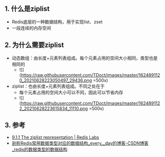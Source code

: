 ## 1. 什么是ziplist
- Redis底层的一种数据结构，用于实现list、zset
- 一段连续的内存空间
## 2. 为什么需要ziplist
- 动态数组：由长度+元素列表组成。每个元素占用的空间大小相同，类型也是相同的
    - ![](https://raw.githubusercontent.com/TDoct/images/master/1624891120_20210628223050497_29436.png =500x)
- ziplist：也由长度+元素列表组成。不同之处在于
    - 每个元素占用的空间大小可以不同，因此可以节省内存
    - ![](https://raw.githubusercontent.com/TDoct/images/master/1624891122_20210628223615834_11110.png =500x)
## 3. 参考
- [9\.1\.1 The ziplist representation \| Redis Labs](https://redislabs.com/ebook/part-2-core-concepts/01chapter-9-reducing-memory-use/9-1-short-structures/9-1-1-the-ziplist-representation/)
- [剖析Redis常用数据类型对应的数据结构\_every\_\_day的博客\-CSDN博客\_redis的数据类型的数据结构](https://blog.csdn.net/every__day/article/details/91363204)